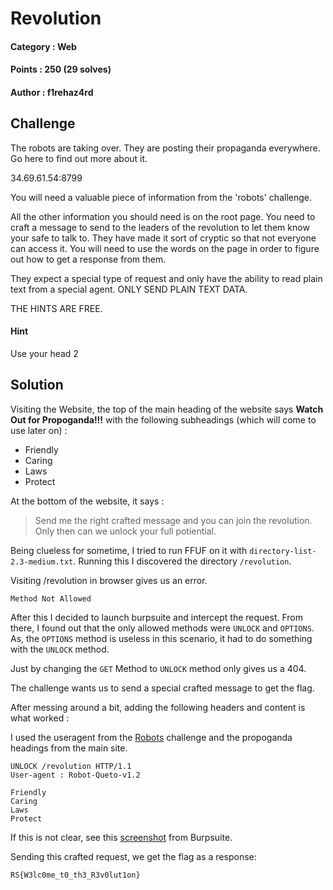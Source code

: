 # Revolution

#### Category : Web
#### Points : 250 (29 solves)
#### Author : f1rehaz4rd

## Challenge

The robots are taking over. They are posting their propaganda everywhere. Go here to find out more about it.

34.69.61.54:8799

You will need a valuable piece of information from the 'robots' challenge.

All the other information you should need is on the root page. You need to craft a message to send to the leaders of the revolution to let them know your safe to talk to. They have made it sort of cryptic so that not everyone can access it. You will need to use the words on the page in order to figure out how to get a response from them.

They expect a special type of request and only have the ability to read plain text from a special agent. ONLY SEND PLAIN TEXT DATA.

THE HINTS ARE FREE.

#### Hint

Use your head 2

## Solution

Visiting the Website, the top of the main heading of the website says **Watch Out for Propoganda!!!** with the following subheadings (which will come to use later on) :

+ Friendly
+ Caring
+ Laws
+ Protect

At the bottom of the website, it says :
> Send me the right crafted message and you can join the revolution. Only then can we unlock your full potiential.

Being clueless for sometime, I tried to run FFUF on it with `directory-list-2.3-medium.txt`. Running this I discovered the directory `/revolution`.

Visiting /revolution in browser gives us an error.
```
Method Not Allowed
```

After this I decided to launch burpsuite and intercept the request. From there, I found out that the only allowed methods were `UNLOCK` and `OPTIONS`. As, the `OPTIONS` method is useless in this scenario, it had to do something with the `UNLOCK` method.

Just by changing the `GET` Method to `UNLOCK` method only gives us a 404.

The challenge wants us to send a special crafted message to get the flag.

After messing around a bit, adding the following headers and content is what worked :

I used the useragent from the [Robots](https://github.com/p1xxxel/ctf-writeups/tree/main/2021/RITSEC/Robots) challenge and the propoganda headings from the main site.

```
UNLOCK /revolution HTTP/1.1
User-agent : Robot-Queto-v1.2

Friendly
Caring
Laws
Protect
```

If this is not clear, see this [screenshot](https://github.com/p1xxxel/ctf-writeups/tree/main/2021/RITSEC/Revolution/revolution.png) from Burpsuite.

Sending this crafted request, we get the flag as a response:

`RS{W3lc0me_t0_th3_R3v0lut1on}`
